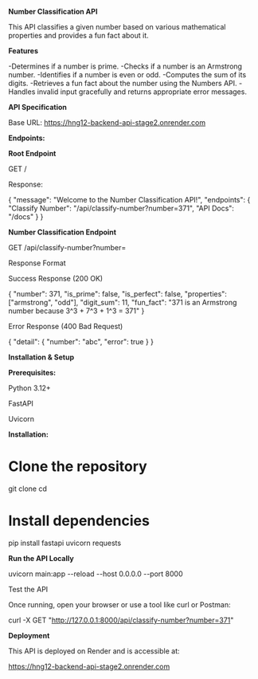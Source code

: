 **Number Classification API**

This API classifies a given number based on various mathematical properties and provides a fun fact about it.


**Features**

-Determines if a number is prime.
-Checks if a number is an Armstrong number.
-Identifies if a number is even or odd.
-Computes the sum of its digits.
-Retrieves a fun fact about the number using the Numbers API.
-Handles invalid input gracefully and returns appropriate error messages.

**API Specification**

Base URL: https://hng12-backend-api-stage2.onrender.com

**Endpoints:**

**Root Endpoint**

GET /

Response:

{
    "message": "Welcome to the Number Classification API!",
    "endpoints": {
        "Classify Number": "/api/classify-number?number=371",
        "API Docs": "/docs"
    }
}

**Number Classification Endpoint**

GET /api/classify-number?number=<value>

Response Format

Success Response (200 OK)

{
    "number": 371,
    "is_prime": false,
    "is_perfect": false,
    "properties": ["armstrong", "odd"],
    "digit_sum": 11,
    "fun_fact": "371 is an Armstrong number because 3^3 + 7^3 + 1^3 = 371"
}

Error Response (400 Bad Request)

{
    "detail": {
        "number": "abc",
        "error": true
    }
}



**Installation & Setup**

**Prerequisites:**

Python 3.12+

FastAPI

Uvicorn

**Installation:**

# Clone the repository
git clone <your-repo-url>
cd <your-repo-name>

# Install dependencies
pip install fastapi uvicorn requests

**Run the API Locally**

uvicorn main:app --reload --host 0.0.0.0 --port 8000

Test the API

Once running, open your browser or use a tool like curl or Postman:

curl -X GET "http://127.0.0.1:8000/api/classify-number?number=371"

**Deployment**

This API is deployed on Render and is accessible at:

https://hng12-backend-api-stage2.onrender.com
